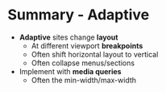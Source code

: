 # Summary - Adaptive

- **Adaptive** sites change **layout**
  - At different viewport **breakpoints**
  - Often shift horizontal layout to vertical
  - Often collapse menus/sections
- Implement with **media queries**
  - Often the min-width/max-width
